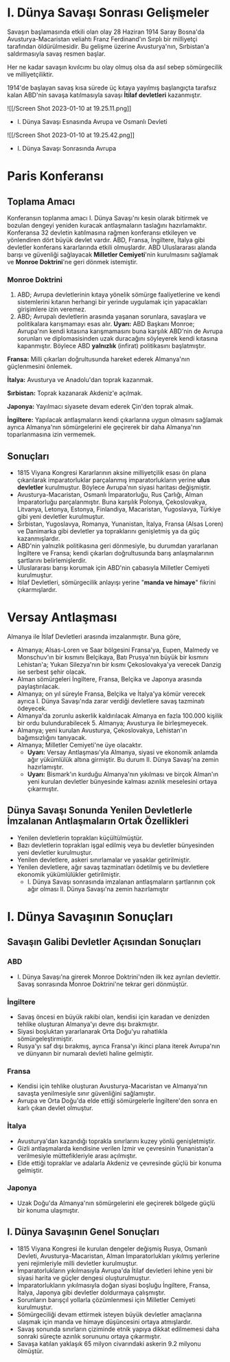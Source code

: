 # I. Dünya Savaşı Sonrası Gelişmeler

Savaşın başlamasında etkili olan olay 28 Haziran 1914 Saray Bosna'da Avusturya-Macaristan veliahtı Franz Ferdinand'ın Sırplı bir milliyetçi tarafından öldürülmesidir. Bu gelişme üzerine Avusturya'nın, Sırbistan'a saldırmasıyla savaş resmen başlar.

Her ne kadar savaşın kıvılcımı bu olay olmuş olsa da asıl sebep sömürgecilik ve milliyetçiliktir.

1914'de başlayan savaş kısa sürede üç kıtaya yayılmış başlangıçta tarafsız kalan ABD'nin savaşa katılmasıyla savaşı **İtilaf devletleri** kazanmıştır.

![[/Screen Shot 2023-01-10 at 19.25.11.png]]

- I. Dünya Savaşı Esnasında Avrupa ve Osmanlı Devleti

![[/Screen Shot 2023-01-10 at 19.25.42.png]]

- I. Dünya Savaşı Sonrasında Avrupa

# Paris Konferansı

## Toplama Amacı

Konferansın toplanma amacı I. Dünya Savaşı'nı kesin olarak bitirmek ve bozulan dengeyi yeniden kuracak antlaşmaların taslağını hazırlamaktır. Konferansa 32 devletin katılmasına rağmen konferansı etkileyen ve yönlendiren dört büyük devlet vardır. ABD, Fransa, İngiltere, İtalya gibi devletler konferans kararlarında etkili olmuşlardır. ABD Uluslararası alanda barışı ve güvenliği sağlayacak **Milletler Cemiyeti**'nin kurulmasını sağlamak ve **Monroe Doktrini**'ne geri dönmek istemiştir.

### Monroe Doktrini

1. ABD; Avrupa devletlerinin kıtaya yönelik sömürge faaliyetlerine ve kendi sistemlerini kıtanın herhangi bir yerinde uygulamak için yapacakları girişimlere izin veremez.
2. ABD; Avrupalı devletlerin arasında yaşanan sorunlara, savaşlara ve politikalara karışmamayı esas alır. **Uyarı:** ABD Başkanı Monroe; Avrupa'nın kendi kıtasına karışmamasını buna karşılık ABD'nin de Avrupa sorunları ve diplomasisinden uzak duracağını söyleyerek kendi kıtasına kapanmıştır. Böylece ABD **yalnızlık** (infirat) politikasını başlatmıştır.

**Fransa:** Milli çıkarları doğrultusunda hareket ederek Almanya'nın güçlenmesini önlemek.

**İtalya:** Avusturya ve Anadolu'dan toprak kazanmak.

**Sırbistan:** Toprak kazanarak Akdeniz'e açılmak.

**Japonya:** Yayılmacı siyasete devam ederek Çin'den toprak almak.

**İngiltere:** Yapılacak antlaşmaların kendi çıkarlarına uygun olmasını sağlamak ayrıca Almanya'nın sömürgelerini ele geçirerek bir daha Almanya'nın toparlanmasına izin vermemek.

## Sonuçları

- 1815 Viyana Kongresi Kararlarının aksine milliyetçilik esası ön plana çıkarılarak imparatorluklar parçalanmış imparatorlukların yerine **ulus devletler** kurulmuştur. Böylece Avrupa'nın siyasi haritası değişmiştir.
- Avusturya-Macaristan, Osmanlı İmparatorluğu, Rus Çarlığı, Alman İmparatorluğu parçalanmıştır. Buna karşılık Polonya, Çekoslovakya, Litvanya, Letonya, Estonya, Finlandiya, Macaristan, Yugoslavya, Türkiye gibi yeni devletler kurulmuştur.
- Sırbistan, Yugoslavya, Romanya, Yunanistan, İtalya, Fransa (Alsas Loren) ve Danimarka gibi devletler ya topraklarını genişletmiş ya da güç kazanmışlardır.
- ABD'nin yalnızlık politikasına geri dönmesiyle, bu durumdan yararlanan İngiltere ve Fransa; kendi çıkarları doğrultusunda barış anlaşmalarının şartlarını belirlemişlerdir.
- Uluslararası barışı korumak için ABD'nin çabasıyla Milletler Cemiyeti kurulmuştur.
- İtilaf Devletleri, sömürgecilik anlayışı yerine "**manda ve himaye**" fikrini çıkarmışlardır.

# Versay Antlaşması

Almanya ile İtilaf Devletleri arasında imzalanmıştır. Buna göre,

- Almanya; Alsas-Loren ve Saar bölgesini Fransa'ya, Eupen, Malmedy ve Monschuv'ın bir kısmını Belçikaya, Batı Prusya'nın büyük bir kısmını Lehistan'a; Yukarı Silezya'nın bir kısmı Çekoslovakya'ya verecek Danzig ise serbest şehir olacak.
- Alman sömürgeleri İngiltere, Fransa, Belçika ve Japonya arasında paylaştırılacak.
- Almanya; on yıl süreyle Fransa, Belçika ve İtalya'ya kömür verecek ayrıca I. Dünya
Savaşı'nda zarar verdiği devletlere savaş tazminatı ödeyecek.
- Almanya'da zorunlu askerlik kaldırılacak Almanya en fazla 100.000 kişilik bir ordu
bulundurabilecek 5. Almanya; Avusturya ile birleşmeyecek.
- Almanya; yeni kurulan Avusturya, Çekoslovakya, Lehistan'ın bağımsızlığını tanıyacak.
- Almanya; Milletler Cemiyeti'ne üye olacaktır.
    - **Uyarı:** Versay Antlaşması'yla Almanya, siyasi ve ekonomik anlamda ağır yükümlülük altına girmiştir. Bu durum II. Dünya Savaşı'na zemin hazırlamıştır.
    - **Uyarı:** Bismark'ın kurduğu Almanya'nın yıkılması ve birçok Alman'ın yeni kurulan devletler bünyesinde kalması azınlık meselesini ortaya çıkarmıştır.

## Dünya Savaşı Sonunda Yenilen Devletlerle İmzalanan Antlaşmaların Ortak Özellikleri

- Yenilen devletlerin toprakları küçültülmüştür.
- Bazı devletlerin toprakları işgal edilmiş veya bu devletler bünyesinden yeni devletler kurulmuştur.
- Yenilen devletlere, askeri sınırlamalar ve yasaklar getirilmiştir.
- Yenilen devletlere, ağır savaş tazminatları ödetilmiş ve bu devletlere ekonomik yükümlülükler getirilmiştir.
    - I. Dünya Savaşı sonrasında imzalanan antlaşmaların şartlarının çok ağır olması II. Dünya Savaşı'na zemin hazırlamıştır

# I. Dünya Savaşının Sonuçları

## Savaşın Galibi Devletler Açısından Sonuçları

### ABD

- I. Dünya Savaşı'na girerek Monroe Doktrini'nden ilk kez ayrılan devlettir. Savaş sonrasında Monroe Doktrini'ne tekrar geri dönmüştür.

### İngiltere

- Savaş öncesi en büyük rakibi olan, kendisi için karadan ve denizden tehlike oluşturan Almanya'yı devre dışı bırakmıştır.
- Siyasi boşluktan yararlanarak Orta Doğu'yu rahatlıkla sömürgeleştirmiştir.
- Rusya'yı saf dışı bırakmış, ayrıca Fransa'yı ikinci plana iterek Avrupa'nın ve dünyanın bir numaralı devleti haline gelmiştir.

### Fransa

- Kendisi için tehlike oluşturan Avusturya-Macaristan ve Almanya'nın savaşta yenilmesiyle sınır güvenliğini sağlamıştır.
- Avrupa ve Orta Doğu'da elde ettiği sömürgelerle İngiltere'den sonra en karlı çıkan devlet olmuştur.

### İtalya

- Avusturya'dan kazandığı toprakla sınırlarını kuzey yönlü genişletmiştir.
- Gizli antlaşmalarda kendisine verilen İzmir ve çevresinin Yunanistan'a verilmesiyle müttefikleriyle arası açılmıştır.
- Elde ettiği topraklar ve adalarla Akdeniz ve çevresinde güçlü bir konuma gelmiştir.

### Japonya

- Uzak Doğu'da Almanya'nın sömürgelerini ele geçirerek bölgede güçlü bir konuma ulaşmıştır.

## I. Dünya Savaşının Genel Sonuçları

- 1815 Viyana Kongresi ile kurulan dengeler değişmiş Rusya, Osmanlı Devleti, Avusturya-Macaristan, Alman İmparatorlukları yıkılmış yerlerine yeni rejimleriyle milli devletler kurulmuştur.
- İmparatorlukların yıkılmasıyla Avrupa'da İtilaf devletleri lehine yeni bir siyasi harita ve güçler dengesi oluşturulmuştur.
- İmparatorlukların yıkılmasıyla doğan siyasi boşluğu İngiltere, Fransa, İtalya, Japonya gibi devletler doldurmaya çalışmıştır.
- Sorunların barışçıl yollarla çözümlenmesi için Milletler Cemiyeti kurulmuştur.
- Sömürgeciliği devam ettirmek isteyen büyük devletler amaçlarına ulaşmak için manda ve himaye düşüncesini ortaya atmışlardır.
- Savaş sonunda sınırların çiziminde etnik yapıya dikkat edilmemesi daha sonraki süreçte azınlık sorununu ortaya çıkarmıştır.
- Savaşa katılan yaklaşık 65 milyon civarındaki askerin 9.2 milyonu ölmüştür.